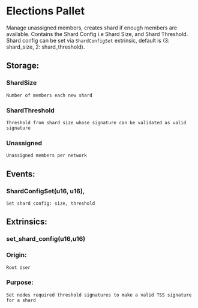 # Elections Pallet

Manage unassigned members, creates shard if enough members are available. Contains the Shard Config i.e Shard Size, and Shard Threshold.
Shard config can be set via `ShardConfigSet` extrinsic, default is (3: shard_size, 2: shard_threshold).

## Storage:
### ShardSize
`Number of members each new shard`

### ShardThreshold
`Threshold from shard size whose signature can be validated as valid signature`

### Unassigned
`Unassigned members per network`

## Events:
### ShardConfigSet(u16, u16),
`Set shard config: size, threshold`

## Extrinsics:
### set_shard_config(u16,u16)
### Origin:
`Root User`
### Purpose:
`Set nodes required threshold signatures to make a valid TSS signature for a shard`
